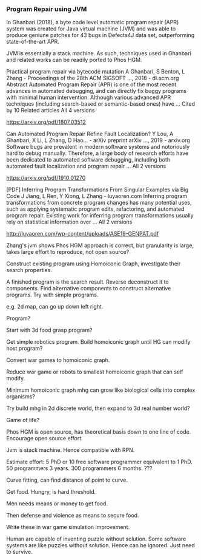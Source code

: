 ### Program Repair using JVM

In Ghanbari (2018), a byte code level automatic program repair (APR) system was created for Java virtual machine (JVM) and was able to produce geniune patches for 43 bugs in Defects4J data set, outperforming state-of-the-art APR.

JVM is essentially a stack machine. As such, techniques used in Ghanbari and related works can be readily ported to Phos HGM.

Practical program repair via bytecode mutation
A Ghanbari, S Benton, L Zhang - Proceedings of the 28th ACM SIGSOFT …, 2018 - dl.acm.org
Abstract Automated Program Repair (APR) is one of the most recent advances in automated
debugging, and can directly fix buggy programs with minimal human intervention. Although
various advanced APR techniques (including search-based or semantic-based ones) have …
Cited by 10 Related articles All 4 versions

https://arxiv.org/pdf/1807.03512


Can Automated Program Repair Refine Fault Localization?
Y Lou, A Ghanbari, X Li, L Zhang, D Hao… - arXiv preprint arXiv …, 2019 - arxiv.org
Software bugs are prevalent in modern software systems and notoriously hard to debug
manually. Therefore, a large body of research efforts have been dedicated to automated
software debugging, including both automated fault localization and program repair …
All 2 versions 

https://arxiv.org/pdf/1910.01270


[PDF] Inferring Program Transformations From Singular Examples via Big Code
J Jiang, L Ren, Y Xiong, L Zhang - luyaoren.com
Inferring program transformations from concrete program changes has many potential uses,
such as applying systematic program edits, refactoring, and automated program repair.
Existing work for inferring program transformations usually rely on statistical information over …
All 2 versions 

http://luyaoren.com/wp-content/uploads/ASE19-GENPAT.pdf


Zhang's jvm shows Phos HGM approach is correct, but granularity is large, takes large effort to reproduce, not open source?

Construct existing program using Homoiconic Graph, investigate their search properties.

A finished program is the search result. Reverse deconstruct it to components. Find alternative components to construct alternative programs. Try with simple programs.

e.g. 2d map, can go up down left right.

Program? 

Start with 3d food grasp program?

Get simple robotics program. Build homoiconic graph until HG can modify host program?

Convert war games to homoiconic graph. 

Reduce war game or robots to smallest homoiconic graph that can self modify.

Minimum homoiconic graph mhg can grow like biological cells into complex organisms?

Try build mhg in 2d discrete world, then expand to 3d real number world?

Game of life?


Phos HGM is open source, has theoretical basis down to one line of code. Encourage open source effort. 

Jvm is stack machine. Hence compatible with RPN.

Estimate effort: 5 PhD or 10 free software programmer equivalent to 1 PhD. 50 programmers 3 years. 300 programmers 6 months. ???

Curve fitting, can find distance of point to curve.

Get food. Hungry, is hard threshold.

Men needs means or money to get food.

Then defense and violence as means to secure food.

Write these in war game simulation improvement.

Human are capable of inventing puzzle without solution. Some software systems are like puzzles without solution. Hence can be ignored. Just need to survive. 
